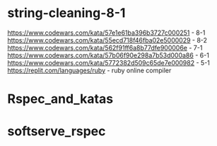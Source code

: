 # string-cleaning-8-1
https://www.codewars.com/kata/57e1e61ba396b3727c000251 - 8-1
https://www.codewars.com/kata/55ecd718f46fba02e5000029 - 8-2
https://www.codewars.com/kata/562f91ff6a8b77dfe900006e - 7-1
https://www.codewars.com/kata/57b06f90e298a7b53d000a86 - 6-1
https://www.codewars.com/kata/5772382d509c65de7e000982 - 5-1
https://replit.com/languages/ruby - ruby online compiler
# Rspec_and_katas
# softserve_rspec
